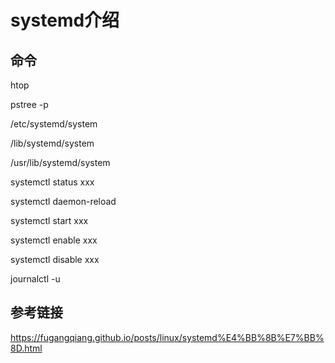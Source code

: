 # systemd介绍

## 命令

htop

pstree -p

/etc/systemd/system

/lib/systemd/system

/usr/lib/systemd/system

systemctl status xxx

systemctl daemon-reload

systemctl start xxx

systemctl enable xxx

systemctl disable xxx

journalctl -u 

## 参考链接

https://fugangqiang.github.io/posts/linux/systemd%E4%BB%8B%E7%BB%8D.html
